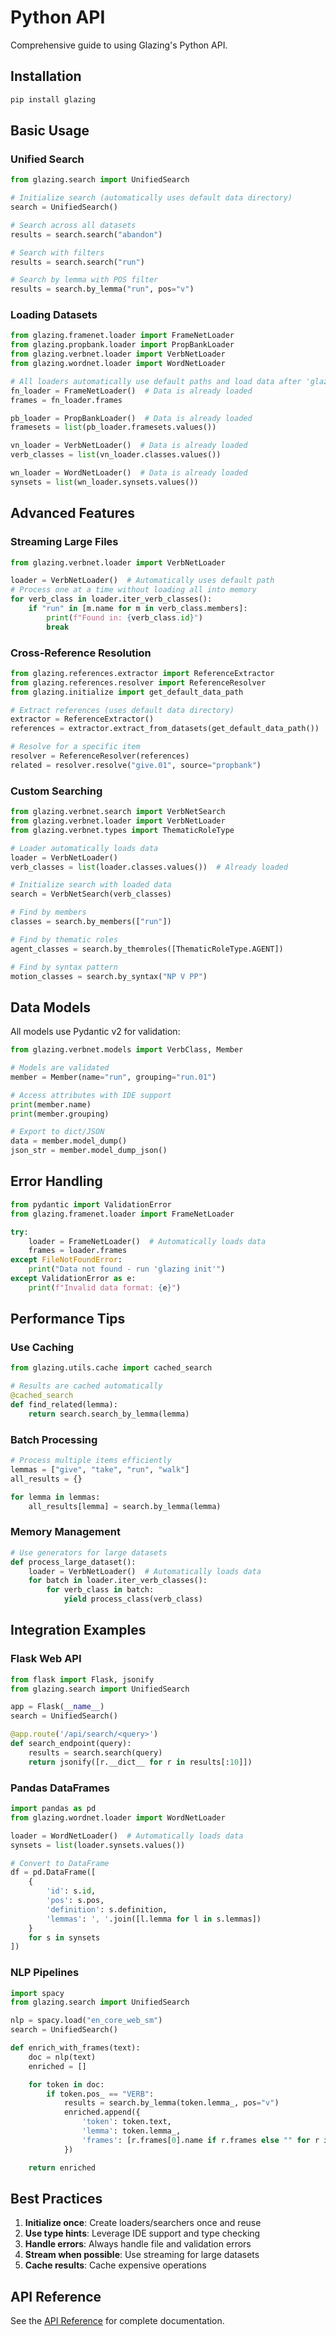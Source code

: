 # Python API

Comprehensive guide to using Glazing's Python API.

## Installation

```python
pip install glazing
```

## Basic Usage

### Unified Search

```python
from glazing.search import UnifiedSearch

# Initialize search (automatically uses default data directory)
search = UnifiedSearch()

# Search across all datasets
results = search.search("abandon")

# Search with filters
results = search.search("run")

# Search by lemma with POS filter
results = search.by_lemma("run", pos="v")
```

### Loading Datasets

```python
from glazing.framenet.loader import FrameNetLoader
from glazing.propbank.loader import PropBankLoader
from glazing.verbnet.loader import VerbNetLoader
from glazing.wordnet.loader import WordNetLoader

# All loaders automatically use default paths and load data after 'glazing init'
fn_loader = FrameNetLoader()  # Data is already loaded
frames = fn_loader.frames

pb_loader = PropBankLoader()  # Data is already loaded
framesets = list(pb_loader.framesets.values())

vn_loader = VerbNetLoader()  # Data is already loaded
verb_classes = list(vn_loader.classes.values())

wn_loader = WordNetLoader()  # Data is already loaded
synsets = list(wn_loader.synsets.values())
```

## Advanced Features

### Streaming Large Files

```python
from glazing.verbnet.loader import VerbNetLoader

loader = VerbNetLoader()  # Automatically uses default path
# Process one at a time without loading all into memory
for verb_class in loader.iter_verb_classes():
    if "run" in [m.name for m in verb_class.members]:
        print(f"Found in: {verb_class.id}")
        break
```

### Cross-Reference Resolution

```python
from glazing.references.extractor import ReferenceExtractor
from glazing.references.resolver import ReferenceResolver
from glazing.initialize import get_default_data_path

# Extract references (uses default data directory)
extractor = ReferenceExtractor()
references = extractor.extract_from_datasets(get_default_data_path())

# Resolve for a specific item
resolver = ReferenceResolver(references)
related = resolver.resolve("give.01", source="propbank")
```

### Custom Searching

```python
from glazing.verbnet.search import VerbNetSearch
from glazing.verbnet.loader import VerbNetLoader
from glazing.verbnet.types import ThematicRoleType

# Loader automatically loads data
loader = VerbNetLoader()
verb_classes = list(loader.classes.values())  # Already loaded

# Initialize search with loaded data
search = VerbNetSearch(verb_classes)

# Find by members
classes = search.by_members(["run"])

# Find by thematic roles
agent_classes = search.by_themroles([ThematicRoleType.AGENT])

# Find by syntax pattern
motion_classes = search.by_syntax("NP V PP")
```

## Data Models

All models use Pydantic v2 for validation:

```python
from glazing.verbnet.models import VerbClass, Member

# Models are validated
member = Member(name="run", grouping="run.01")

# Access attributes with IDE support
print(member.name)
print(member.grouping)

# Export to dict/JSON
data = member.model_dump()
json_str = member.model_dump_json()
```

## Error Handling

```python
from pydantic import ValidationError
from glazing.framenet.loader import FrameNetLoader

try:
    loader = FrameNetLoader()  # Automatically loads data
    frames = loader.frames
except FileNotFoundError:
    print("Data not found - run 'glazing init'")
except ValidationError as e:
    print(f"Invalid data format: {e}")
```

## Performance Tips

### Use Caching

```python
from glazing.utils.cache import cached_search

# Results are cached automatically
@cached_search
def find_related(lemma):
    return search.search_by_lemma(lemma)
```

### Batch Processing

```python
# Process multiple items efficiently
lemmas = ["give", "take", "run", "walk"]
all_results = {}

for lemma in lemmas:
    all_results[lemma] = search.by_lemma(lemma)
```

### Memory Management

```python
# Use generators for large datasets
def process_large_dataset():
    loader = VerbNetLoader()  # Automatically loads data
    for batch in loader.iter_verb_classes():
        for verb_class in batch:
            yield process_class(verb_class)
```

## Integration Examples

### Flask Web API

```python
from flask import Flask, jsonify
from glazing.search import UnifiedSearch

app = Flask(__name__)
search = UnifiedSearch()

@app.route('/api/search/<query>')
def search_endpoint(query):
    results = search.search(query)
    return jsonify([r.__dict__ for r in results[:10]])
```

### Pandas DataFrames

```python
import pandas as pd
from glazing.wordnet.loader import WordNetLoader

loader = WordNetLoader()  # Automatically loads data
synsets = list(loader.synsets.values())

# Convert to DataFrame
df = pd.DataFrame([
    {
        'id': s.id,
        'pos': s.pos,
        'definition': s.definition,
        'lemmas': ', '.join([l.lemma for l in s.lemmas])
    }
    for s in synsets
])
```

### NLP Pipelines

```python
import spacy
from glazing.search import UnifiedSearch

nlp = spacy.load("en_core_web_sm")
search = UnifiedSearch()

def enrich_with_frames(text):
    doc = nlp(text)
    enriched = []

    for token in doc:
        if token.pos_ == "VERB":
            results = search.by_lemma(token.lemma_, pos="v")
            enriched.append({
                'token': token.text,
                'lemma': token.lemma_,
                'frames': [r.frames[0].name if r.frames else "" for r in results[:3]]
            })

    return enriched
```

## Best Practices

1. **Initialize once**: Create loaders/searchers once and reuse
2. **Use type hints**: Leverage IDE support and type checking
3. **Handle errors**: Always handle file and validation errors
4. **Stream when possible**: Use streaming for large datasets
5. **Cache results**: Cache expensive operations

## API Reference

See the [API Reference](../api/index.md) for complete documentation.
